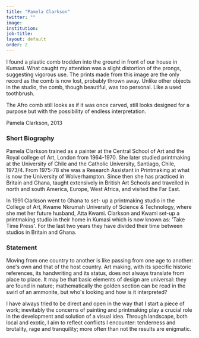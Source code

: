 ```yaml
---
title: "Pamela Clarkson"
twitter: ""
image:
institution:
job-title:
layout: default
order: 2
---
```


I found a plastic comb trodden into the ground in front of our house in Kumasi. What caught my attention was a slight distortion of the prongs, suggesting vigorous use. The prints made from this image are the only record as the comb is now lost, probably thrown away. Unlike other objects in the studio, the comb, though beautiful, was too personal. Like a used toothbrush.

The Afro comb still looks as if it was once carved, still looks designed for a purpose but with the possibility of endless interpretation.

Pamela Clarkson, 2013

###  Short Biography

Pamela Clarkson trained as a painter at the Central School of Art and the Royal college of Art, London from 1964-1970. She later studied printmaking at the University of Chile and the Catholic University, Santiago, Chile, 1973/4. From 1975-78 she was a Research Assistant in Printmaking at what is now the University of Wolverhampton. Since then she has practiced in Britain and Ghana, taught extensively in
British Art Schools and travelled in north and south America, Europe, West Africa, and visited the Far East.

In 1991 Clarkson went to Ghana to set- up a printmaking studio in the College of Art, Kwame Nkrumah University of Science & Technology, where she met her future husband, Atta Kwami. Clarkson and Kwami set-up a printmaking studio in their home in Kumasi which is now known as: 'Take Time Press'. For the last two years they have divided
their time between studios in Britain and Ghana.


### Statement

Moving from one country to another is like passing from one age to another: one's own and that of the host country. Art making, with its specific historic references, its handwriting and its status, does not always translate from place to place. It may be that basic elements of design are universal: they are found in nature; mathematically the golden section can be read in the swirl of an ammonite, but who's looking and how is it interpreted?


I have always tried to be direct and open in the way that I start a piece of work; inevitably the concerns of painting and printmaking play a crucial role in the development and solution of a visual idea. Through landscape, both local and exotic, I aim to reflect conflicts I encounter: tenderness and brutality, rage and tranquility; more often than not the results are enigmatic.
